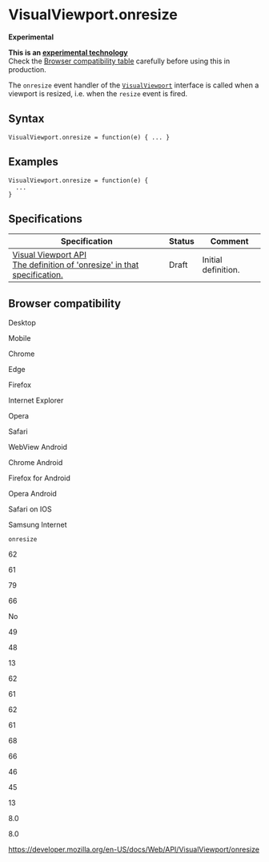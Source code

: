 VisualViewport.onresize
=======================

**Experimental**

**This is an [experimental technology](https://developer.mozilla.org/en-US/docs/MDN/Guidelines/Conventions_definitions#experimental)**  
Check the [Browser compatibility table](#browser_compatibility) carefully before using this in production.

The `onresize` event handler of the [`VisualViewport`](../visualviewport) interface is called when a viewport is resized, i.e. when the `resize` event is fired.

Syntax
------

    VisualViewport.onresize = function(e) { ... }

Examples
--------

    VisualViewport.onresize = function(e) {
      ...
    }

Specifications
--------------

<table><thead><tr class="header"><th>Specification</th><th>Status</th><th>Comment</th></tr></thead><tbody><tr class="odd"><td><a href="https://wicg.github.io/visual-viewport/#dom-visualviewport-onresize">Visual Viewport API<br />
<span class="small">The definition of 'onresize' in that specification.</span></a></td><td><span class="spec-draft">Draft</span></td><td>Initial definition.</td></tr></tbody></table>

Browser compatibility
---------------------

Desktop

Mobile

Chrome

Edge

Firefox

Internet Explorer

Opera

Safari

WebView Android

Chrome Android

Firefox for Android

Opera Android

Safari on IOS

Samsung Internet

`onresize`

62

61

79

66

No

49

48

13

62

61

62

61

68

66

46

45

13

8.0

8.0

<a href="https://developer.mozilla.org/en-US/docs/Web/API/VisualViewport/onresize" class="_attribution-link">https://developer.mozilla.org/en-US/docs/Web/API/VisualViewport/onresize</a>
